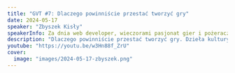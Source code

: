 ```yaml
---
title: "GVT #7: Dlaczego powinniście przestać tworzyć gry"
date: 2024-05-17
speaker: "Zbyszek Kisły"
speakerInfo: Za dnia web developer, wieczorami pasjonat gier i pożeracz kultury. Od 9 dekady organizuje masę wydarzeń począwszy od planszówek dla expatów, przez pub quizy, turnieje planszowe, wieczory z zagadkami, a na gamejamach kończąc. Jeszcze dłużej utrzymuje że zna się na grach i jest na tyle przekonujący, że sporo osób mu uwierzyło. Na wolności można go spotkać na grupach tematycznych, gdzie wypowiada się na tematy na które nie powinien.
description: "Dlaczego powinniście przestać tworzyć gry. Dzieła kultury to dość szerokie pojęcie ale ma kilka punktów wspólnych. Podczas prezentacji prześliźniemy się przez przekrój (pop)kultury, na końcu dopiero docierając do gier planszowych (ale nie tylko) aby dowiedzieć się czemu nie warto robić gier."
youtube: "https://youtu.be/w3Hn88f_ZrU"
cover:
  image: "images/2024-05-17-zbyszek.png"
---
```

